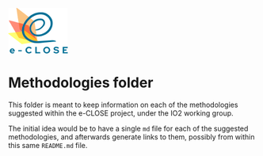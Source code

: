 ![](../e-close-color.png)

# Methodologies folder

This folder is meant to keep information on each of the methodologies suggested
within the e-CLOSE project, under the IO2 working group.

The initial idea would be to have a single `md` file for each of the
suggested methodologies, and afterwards generate links to them, possibly
from within this same `README.md` file.

